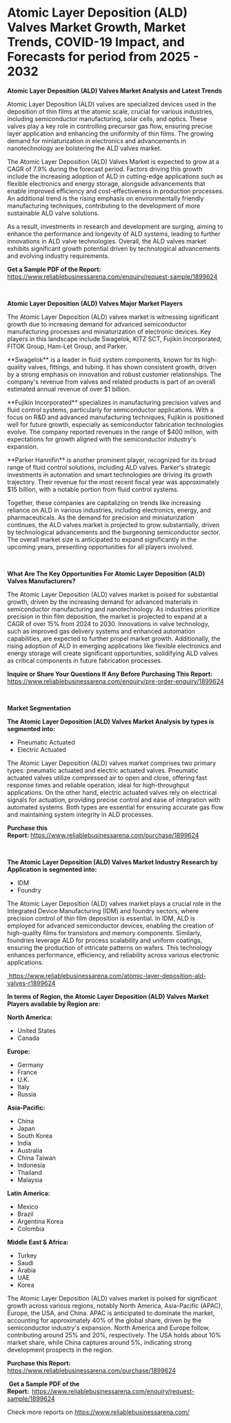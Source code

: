 <p><h1>Atomic Layer Deposition (ALD) Valves Market Growth, Market Trends, COVID-19 Impact, and Forecasts for period from 2025 - 2032</h1></p><p><strong>Atomic Layer Deposition (ALD) Valves Market Analysis and Latest Trends</strong></p>
<p><p>Atomic Layer Deposition (ALD) valves are specialized devices used in the deposition of thin films at the atomic scale, crucial for various industries, including semiconductor manufacturing, solar cells, and optics. These valves play a key role in controlling precursor gas flow, ensuring precise layer application and enhancing the uniformity of thin films. The growing demand for miniaturization in electronics and advancements in nanotechnology are bolstering the ALD valves market.</p><p>The Atomic Layer Deposition (ALD) Valves Market is expected to grow at a CAGR of 7.9% during the forecast period. Factors driving this growth include the increasing adoption of ALD in cutting-edge applications such as flexible electronics and energy storage, alongside advancements that enable improved efficiency and cost-effectiveness in production processes. An additional trend is the rising emphasis on environmentally friendly manufacturing techniques, contributing to the development of more sustainable ALD valve solutions. </p><p>As a result, investments in research and development are surging, aiming to enhance the performance and longevity of ALD systems, leading to further innovations in ALD valve technologies. Overall, the ALD valves market exhibits significant growth potential driven by technological advancements and evolving industry requirements.</p></p>
<p><strong>Get a Sample PDF of the Report:&nbsp;</strong> <a href="https://www.reliablebusinessarena.com/enquiry/request-sample/1899624?utm_campaign=2531&utm_medium=2&utm_source=Github&utm_content=ia&utm_term=07042025&utm_id=atomic-layer-deposition-ald-valves">https://www.reliablebusinessarena.com/enquiry/request-sample/1899624</a></p>
<p>&nbsp;</p>
<p><strong>Atomic Layer Deposition (ALD) Valves Major Market Players</strong></p>
<p><p>The Atomic Layer Deposition (ALD) valves market is witnessing significant growth due to increasing demand for advanced semiconductor manufacturing processes and miniaturization of electronic devices. Key players in this landscape include Swagelok, KITZ SCT, Fujikin Incorporated, FITOK Group, Ham-Let Group, and Parker.</p><p>**Swagelok** is a leader in fluid system components, known for its high-quality valves, fittings, and tubing. It has shown consistent growth, driven by a strong emphasis on innovation and robust customer relationships. The company's revenue from valves and related products is part of an overall estimated annual revenue of over $1 billion.</p><p>**Fujikin Incorporated** specializes in manufacturing precision valves and fluid control systems, particularly for semiconductor applications. With a focus on R&D and advanced manufacturing techniques, Fujikin is positioned well for future growth, especially as semiconductor fabrication technologies evolve. The company reported revenues in the range of $400 million, with expectations for growth aligned with the semiconductor industry's expansion.</p><p>**Parker Hannifin** is another prominent player, recognized for its broad range of fluid control solutions, including ALD valves. Parker's strategic investments in automation and smart technologies are driving its growth trajectory. Their revenue for the most recent fiscal year was approximately $15 billion, with a notable portion from fluid control systems.</p><p>Together, these companies are capitalizing on trends like increasing reliance on ALD in various industries, including electronics, energy, and pharmaceuticals. As the demand for precision and miniaturization continues, the ALD valves market is projected to grow substantially, driven by technological advancements and the burgeoning semiconductor sector. The overall market size is anticipated to expand significantly in the upcoming years, presenting opportunities for all players involved.</p></p>
<p>&nbsp;</p>
<p><strong>What Are The Key Opportunities For Atomic Layer Deposition (ALD) Valves Manufacturers?</strong></p>
<p><p>The Atomic Layer Deposition (ALD) valves market is poised for substantial growth, driven by the increasing demand for advanced materials in semiconductor manufacturing and nanotechnology. As industries prioritize precision in thin film deposition, the market is projected to expand at a CAGR of over 15% from 2024 to 2030. Innovations in valve technology, such as improved gas delivery systems and enhanced automation capabilities, are expected to further propel market growth. Additionally, the rising adoption of ALD in emerging applications like flexible electronics and energy storage will create significant opportunities, solidifying ALD valves as critical components in future fabrication processes.</p></p>
<p><strong>Inquire or Share Your Questions If Any Before Purchasing This Report:</strong> <a href="https://www.reliablebusinessarena.com/enquiry/pre-order-enquiry/1899624?utm_campaign=2531&utm_medium=2&utm_source=Github&utm_content=ia&utm_term=07042025&utm_id=atomic-layer-deposition-ald-valves">https://www.reliablebusinessarena.com/enquiry/pre-order-enquiry/1899624</a></p>
<p>&nbsp;</p>
<p><strong>Market Segmentation</strong></p>
<p><strong>The Atomic Layer Deposition (ALD) Valves Market Analysis by types is segmented into:</strong></p>
<p><ul><li>Pneumatic Actuated</li><li>Electric Actuated</li></ul></p>
<p><p>The Atomic Layer Deposition (ALD) valves market comprises two primary types: pneumatic actuated and electric actuated valves. Pneumatic actuated valves utilize compressed air to open and close, offering fast response times and reliable operation, ideal for high-throughput applications. On the other hand, electric actuated valves rely on electrical signals for actuation, providing precise control and ease of integration with automated systems. Both types are essential for ensuring accurate gas flow and maintaining system integrity in ALD processes.</p></p>
<p><strong>Purchase this Report:&nbsp;</strong><a href="https://www.reliablebusinessarena.com/purchase/1899624?utm_campaign=2531&utm_medium=2&utm_source=Github&utm_content=ia&utm_term=07042025&utm_id=atomic-layer-deposition-ald-valves">https://www.reliablebusinessarena.com/purchase/1899624</a></p>
<p>&nbsp;</p>
<p><strong>The Atomic Layer Deposition (ALD) Valves Market Industry Research by Application is segmented into:</strong></p>
<p><ul><li>IDM</li><li>Foundry</li></ul></p>
<p><p>The Atomic Layer Deposition (ALD) valves market plays a crucial role in the Integrated Device Manufacturing (IDM) and foundry sectors, where precision control of thin film deposition is essential. In IDM, ALD is employed for advanced semiconductor devices, enabling the creation of high-quality films for transistors and memory components. Similarly, foundries leverage ALD for process scalability and uniform coatings, ensuring the production of intricate patterns on wafers. This technology enhances performance, efficiency, and reliability across various electronic applications.</p></p>
<p><a href="https://www.reliablebusinessarena.com/atomic-layer-deposition-ald-valves-r1899624?utm_campaign=2531&utm_medium=2&utm_source=Github&utm_content=ia&utm_term=07042025&utm_id=atomic-layer-deposition-ald-valves">&nbsp;https://www.reliablebusinessarena.com/atomic-layer-deposition-ald-valves-r1899624</a></p>
<p><strong>In terms of Region, the Atomic Layer Deposition (ALD) Valves Market Players available by Region are:</strong></p>
<p>
    <p> <strong> North America: </strong>
        <ul>
            <li>United States</li>
            <li>Canada</li>
        </ul>
        </p> 
    <p> <strong> Europe: </strong>
        <ul>
            <li>Germany</li>
            <li>France</li>
            <li>U.K.</li>
            <li>Italy</li>
            <li>Russia</li>
        </ul>
        </p> 
    <p> <strong> Asia-Pacific: </strong>
        <ul>
            <li>China</li>
            <li>Japan</li>
            <li>South Korea</li>
            <li>India</li>
            <li>Australia</li>
            <li>China Taiwan</li>
            <li>Indonesia</li>
            <li>Thailand</li>
            <li>Malaysia</li>
        </ul>
        </p> 
    <p> <strong> Latin America: </strong>
        <ul>
            <li>Mexico</li>
            <li>Brazil</li>
            <li>Argentina Korea</li>
            <li>Colombia</li>
        </ul>
        </p> 
    <p> <strong> Middle East & Africa: </strong>
        <ul>
            <li>Turkey</li>
            <li>Saudi</li>
            <li>Arabia</li>
            <li>UAE</li>
            <li>Korea</li>
        </ul>
    </p>
    </p>
<p><p>The Atomic Layer Deposition (ALD) valves market is poised for significant growth across various regions, notably North America, Asia-Pacific (APAC), Europe, the USA, and China. APAC is anticipated to dominate the market, accounting for approximately 40% of the global share, driven by the semiconductor industry's expansion. North America and Europe follow, contributing around 25% and 20%, respectively. The USA holds about 10% market share, while China captures around 5%, indicating strong development prospects in the region.</p></p>
<p><strong>Purchase this Report: </strong><a href="https://www.reliablebusinessarena.com/purchase/1899624?utm_campaign=2531&utm_medium=2&utm_source=Github&utm_content=ia&utm_term=07042025&utm_id=atomic-layer-deposition-ald-valves">https://www.reliablebusinessarena.com/purchase/1899624</a></p>
<p>&nbsp;<strong>Get a Sample PDF of the Report:&nbsp;&nbsp;</strong><a href="https://www.reliablebusinessarena.com/enquiry/request-sample/1899624?utm_campaign=2531&utm_medium=2&utm_source=Github&utm_content=ia&utm_term=07042025&utm_id=atomic-layer-deposition-ald-valves">https://www.reliablebusinessarena.com/enquiry/request-sample/1899624</a></p>
<p><strong></strong></p>
<p>Check more reports on <a href="https://www.reliablebusinessarena.com/?utm_campaign=2531&utm_medium=2&utm_source=Github&utm_content=ia&utm_term=07042025&utm_id=atomic-layer-deposition-ald-valves">https://www.reliablebusinessarena.com/</a></p>